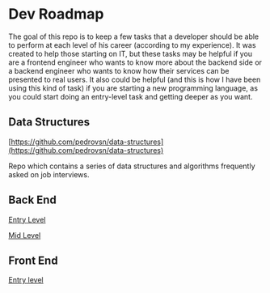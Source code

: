 # Dev Roadmap

The goal of this repo is to keep a few tasks that a developer should be able to perform at each level of his career (according to my experience). It was created to help those starting on IT, but these tasks may be helpful if you are a frontend engineer who wants to know more about the backend side or a backend engineer who wants to know how their services can be presented to real users. It also could be helpful (and this is how I have been using this kind of task) if you are starting a new programming language, as you could start doing an entry-level task and getting deeper as you want.

## Data Structures

[https://github.com/pedrovsn/data-structures](https://github.com/pedrovsn/data-structures)

Repo which contains a series of data structures and algorithms frequently asked on job interviews.

## Back End

[Entry Level](/backend/entry-level.md)

[Mid Level](/backend/mid-level.md)

## Front End

[Entry level](/frontend)
